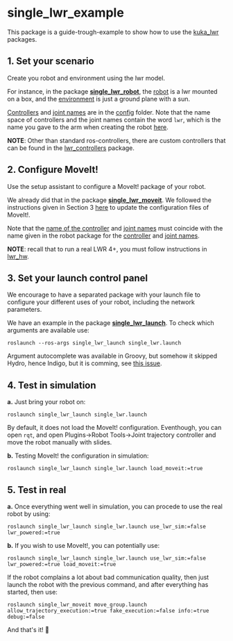 # single_lwr_example

This package is a guide-trough-example to show how to use the [kuka_lwr](https://github.com/fcaponetto/kuka-lwr) packages.

## 1. Set your scenario

Create you robot and environment using the lwr model. 

For instance, in the package [__single_lwr_robot__](./single_lwr_robot/), the [robot](https://github.com/fcaponetto/kuka-lwr/blob/master/single_lwr_example/single_lwr_robot/robot/single_lwr_robot.urdf.xacro) is a lwr mounted on a box, and the [environment](https://github.com/fcaponetto/kuka-lwr/blob/master/single_lwr_example/single_lwr_robot/worlds/simple_environment.world) is just a ground plane with a sun.

[Controllers](https://github.com/fcaponetto/kuka-lwr/blob/master/single_lwr_example/single_lwr_robot/config/controllers.yaml#L8) and [joint names](https://github.com/fcaponetto/kuka-lwr/blob/master/single_lwr_example/single_lwr_robot/config/controllers.yaml#L11-17) are in the [config](https://github.com/fcaponetto/kuka-lwr/tree/master/single_lwr_example/single_lwr_robot/config) folder. Note that the name space of controllers and the joint names contain the word `lwr`, which is the name you gave to the arm when creating the robot [here](https://github.com/fcaponetto/kuka-lwr/blob/master/single_lwr_example/single_lwr_robot/robot/single_lwr_robot.urdf.xacro#L36).

__NOTE__: Other than standard ros-controllers, there are custom controllers that can be found in the [lwr_controllers](https://github.com/fcaponetto/kuka-lwr/tree/master/lwr_controllers) package.

## 2. Configure MoveIt!

Use the setup assistant to configure a MoveIt! package of your robot.

We already did that in the package [__single_lwr_moveit__](./single_lwr_moveit/). We followed the instructions given in Section 3 [here](http://wiki.ros.org/Industrial/Tutorials/Create_a_MoveIt_Pkg_for_an_Industrial_Robot) to update the configuration files of MoveIt!.

Note that the [name of the controller](https://github.com/fcaponetto/kuka-lwr/blob/master/single_lwr_example/single_lwr_moveit/config/controllers.yaml#L2) and [joint names](https://github.com/fcaponetto/kuka-lwr/blob/master/single_lwr_example/single_lwr_moveit/config/controllers.yaml#L7-13) must coincide with the name given in the robot package for the [controller](https://github.com/fcaponetto/kuka-lwr/blob/master/single_lwr_example/single_lwr_robot/config/controllers.yaml#L2) and [joint names](https://github.com/fcaponetto/kuka-lwr/blob/master/single_lwr_example/single_lwr_robot/config/controllers.yaml#L11-17).

__NOTE__: recall that to run a real LWR 4+, you must follow instructions in [lwr_hw](https://github.com/fcaponetto/kuka-lwr/tree/master/lwr_hw).

## 3. Set your launch control panel

We encourage to have a separated package with your launch file to configure your different uses of your robot, including the network parameters.

We have an example in the package [__single_lwr_launch__](./single_lwr_launch). To check which arguments are available use:

`roslaunch --ros-args single_lwr_launch single_lwr.launch`

Argument autocomplete was available in Groovy, but somehow it skipped Hydro, hence Indigo, but it is comming, see [this issue](https://github.com/ros/ros_comm/issues/575).

## 4. Test in simulation

__a.__ Just bring your robot on:

`roslaunch single_lwr_launch single_lwr.launch`

By default, it does not load the MoveIt! configuration. Eventhough, you can open `rqt`, and open Plugins->Robot Tools->Joint trajectory controller and move the robot manually with slides.

__b.__ Testing MoveIt! the configuration in simulation:

`roslaunch single_lwr_launch single_lwr.launch load_moveit:=true`

## 5. Test in real

__a.__ Once everything went well in simulation, you can procede to use the real robot by using:

`roslaunch single_lwr_launch single_lwr.launch use_lwr_sim:=false lwr_powered:=true`

__b.__ If you wish to use MoveIt!, you can potentially use:

`roslaunch single_lwr_launch single_lwr.launch use_lwr_sim:=false lwr_powered:=true load_moveit:=true`

If the robot complains a lot about bad communication quality, then just launch the robot with the previous command, and after everything has started, then use:

`roslaunch single_lwr_moveit move_group.launch allow_trajectory_execution:=true fake_execution:=false info:=true debug:=false`

And that's it!  :metal:
